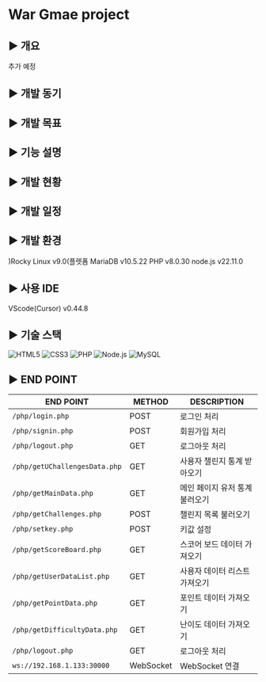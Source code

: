 # War Gmae project

## ▶️ 개요

추가 예정

## ▶️ 개발 동기

## ▶️ 개발 목표

## ▶️ 기능 설명

## ▶️ 개발 현황

## ▶️ 개발 일정

## ▶️ 개발 환경
)Rocky Linux v9.0(플렛폼
MariaDB v10.5.22
PHP v8.0.30
node.js v22.11.0

## ▶️ 사용 IDE
VScode(Cursor) v0.44.8

## ▶️ 기술 스택
![HTML5](https://img.shields.io/badge/HTML5-FF6347?style=flat&logo=html5&logoColor=white)
![CSS3](https://img.shields.io/badge/CSS3-1572B6?style=flat&logo=css3&logoColor=white)
![PHP](https://img.shields.io/badge/PHP-777BB4?style=flat&logo=php&logoColor=white)
![Node.js](https://img.shields.io/badge/Node.js-339933?style=flat&logo=node.js&logoColor=white)
![MySQL](https://img.shields.io/badge/MySQL-00618D?style=flat&logo=mysql&logoColor=white)

## ▶️ END POINT

| **END POINT**                        | **METHOD** | **DESCRIPTION**             |
|--------------------------------------|------------|-----------------------------|
| `/php/login.php`                     | POST       | 로그인 처리                |
| `/php/signin.php`                    | POST       | 회원가입 처리              |
| `/php/logout.php`                    | GET        | 로그아웃 처리              |
| `/php/getUChallengesData.php`        | GET        | 사용자 챌린지 통계 받아오기 |
| `/php/getMainData.php`               | GET        | 메인 페이지 유저 통계 불러오기 |
| `/php/getChallenges.php`             | POST       | 챌린지 목록 불러오기        |
| `/php/setkey.php`                    | POST       | 키값 설정                  |
| `/php/getScoreBoard.php`             | GET        | 스코어 보드 데이터 가져오기 |
| `/php/getUserDataList.php`           | GET        | 사용자 데이터 리스트 가져오기 |
| `/php/getPointData.php`              | GET        | 포인트 데이터 가져오기     |
| `/php/getDifficultyData.php`         | GET        | 난이도 데이터 가져오기     |
| `/php/logout.php`                    | GET        | 로그아웃 처리              |
| `ws://192.168.1.133:30000`           | WebSocket  | WebSocket 연결             |





















